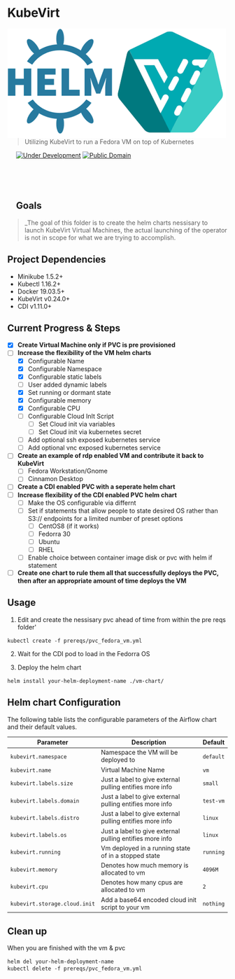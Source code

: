 
# KubeVirt
<img src="../images/helm-kubevirt.png" align="left" width="500px" height="250px"/>
<img align="left" width="0" height="192px" hspace="10"/>
<br></br><br></br>

> Utilizing KubeVirt to run a Fedora VM on top of Kubernetes

[![Under Development](https://img.shields.io/badge/under-development-skyblue.svg)](https://github.com/cez-aug/github-project-boilerplate) [![Public Domain](https://img.shields.io/badge/public-domain-lightgrey.svg)](https://creativecommons.org/publicdomain/zero/1.0/)

<br><br><br>

## Goals
> _The goal of this folder is to create the helm charts nessisary to launch KubeVirt Virtual Machines, the actual launching of the operator is not in scope for what we are trying to accomplish.

## Project Dependencies
* Minikube 1.5.2+
* Kubectl 1.16.2+
* Docker 19.03.5+
* KubeVirt v0.24.0+
* CDI v1.11.0+

## Current Progress & Steps

- [x] **Create Virtual Machine only if PVC is pre provisioned**
- [ ] **Increase the flexibility of the VM helm charts**
  - [x] Configurable Name
  - [x] Configurable Namespace
  - [x] Configurable static labels
  - [ ] User added dynamic labels
  - [x] Set running or dormant state
  - [x] Configurable memory
  - [x] Configurable CPU
  - [ ] Configurable Cloud InIt Script
    - [ ] Set Cloud init via variables
    - [ ] Set Cloud init via kubernetes secret
  - [ ] Add optional ssh exposed kubernetes service
  - [ ] Add optional vnc exposed kubernetes service
- [ ] **Create an example of rdp enabled VM and contribute it back to KubeVirt**
  - [ ] Fedora Workstation/Gnome
  - [ ] Cinnamon Desktop
- [ ] **Create a CDI enabled PVC with a seperate helm chart**
- [ ] **Increase flexibility of the CDI enabled PVC helm chart**
  - [ ] Make the OS configurable via differnt 
  - [ ] Set if statements that allow people to state desired OS rather than S3:// endpoints for a limited number of preset options
    - [ ] CentOS8 (if it works)
    - [ ] Fedorra 30
    - [ ] Ubuntu
    - [ ] RHEL
  - [ ] Enable choice between container image disk or pvc with helm if statement
- [ ] **Create one chart to rule them all that successfully deploys the PVC, then after an appropriate amount of time deploys the VM**

## Usage
1) Edit and create the nessisary pvc ahead of time from within the pre reqs folder'

```
kubectl create -f prereqs/pvc_fedora_vm.yml
```
2) Wait for the CDI pod to load in the Fedorra OS

3) Deploy the helm chart

```
helm install your-helm-deployment-name ./vm-chart/
```

## Helm chart Configuration

The following table lists the configurable parameters of the Airflow chart and their default values.

| Parameter                                | Description                                             | Default                   |
|------------------------------------------|---------------------------------------------------------|---------------------------|
| `kubevirt.namespace`                     | Namespace the VM will be deployed to                    | ```default```             |
| `kubevirt.name`                          | Virtual Machine Name                                    | ```vm```                  |
| `kubevirt.labels.size`                   | Just a label to give external pulling entifies more info| ```small```               |
| `kubevirt.labels.domain`                 | Just a label to give external pulling entifies more info| ```test-vm```             |
| `kubevirt.labels.distro`                 | Just a label to give external pulling entifies more info| ```linux```               |
| `kubevirt.labels.os`                     | Just a label to give external pulling entifies more info| `linux`                   |
| `kubevirt.running`                       | Vm deployed in a running state of in a stopped state    | `running`                 |
| `kubevirt.memory`                        | Denotes how much memory is allocated to vm              | `4096M`                   |
| `kubevirt.cpu`                           | Denotes how many cpus are allocated to vm               | `2`                       |
| `kubevirt.storage.cloud.init`            | Add a base64 encoded cloud init script to your vm       | `nothing`                 |

## Clean up
When you are finished with the vm & pvc
```
helm del your-helm-deployment-name
kubectl delete -f prereqs/pvc_fedora_vm.yml
```
